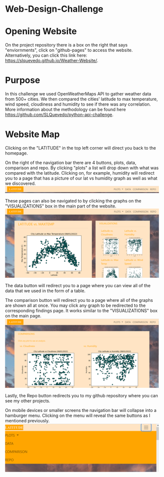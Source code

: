 # Web-Design-Challenge

# Opening Website
On the project repository there is a box on the right that says "enviornments", click on "github-pages" to access the website. Alternatively, you can click this link here: https://slquevedo.github.io/Weather-Website/.

# Purpose
In this challenge we used OpenWeatherMaps API to gather weather data from 500+ cities. We then compared the cities' latitude to max temperature, wind speed, cloudiness and humidity to see if there was any correlation. More information about the methodology can be found here https://github.com/SLQuevedo/python-api-challenge. 

# Website Map
Clicking on the "LATITUDE" in the top left corner will direct you back to the homepage.



On the right of the navigation bar there are 4 buttons, plots, data, comparison and repo.
By clicking "plots" a list will drop down with what was compared with the latitude. Clicking on, for example, humidity will redirect you to a page that has a picture of our lat vs humidity graph as well as what we discovered. 
![alt text](https://github.com/SLQuevedo/Weather-Website/blob/main/visualizations/website%20screen%20shots/nav%20view%20desktop.png)


These pages can also be navigated to by clicking the graphs on the "VISUALIZATIONS" box in the main part of the website. 
![alt text](https://github.com/SLQuevedo/Weather-Website/blob/main/visualizations/website%20screen%20shots/latitude%20vs%20view%20desktop.png)

The data button will redirect you to a page where you can view all of the data that we used in the form of a table. 

The comparison button will redirect you to a page where all of the graphs are shown all at once. You may click any graph to be redirected to the corresponding findings page. It works similar to the "VISUALIZATIONS" box on the main page.
![alt text](https://github.com/SLQuevedo/Weather-Website/blob/main/visualizations/website%20screen%20shots/comparison%20view%20desktop.png)

Lastly, the Repo button redirects you to my github repository where you can see my other projects.

On mobile devices or smaller screens the navigation bar will collapse into a hamburger menu. Clicking on the menu will reveal the same buttons as I mentioned previously. 
![alt text](https://github.com/SLQuevedo/Weather-Website/blob/main/visualizations/website%20screen%20shots/nav%20view%20mobile.png)
